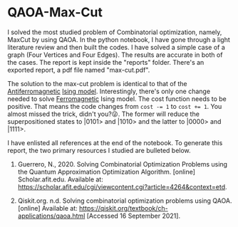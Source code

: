 # QAOA-Max-Cut

I solved the most studied problem of Combinatorial optimization, namely, MaxCut by using QAOA. In the python notebook, I have gone through a light literature review and then built the codes. I have solved a simple case of a graph (Four Vertices and Four Edges). The results are accurate in both of the cases. The report is kept inside the "reports" folder. There's an exported report, a pdf file named "max-cut.pdf".

The solution to the max-cut problem is identical to that of the [Antiferromagnetic](https://www.sciencedirect.com/topics/engineering/antiferromagnetic-material) [Ising model](http://micro.stanford.edu/~caiwei/me334/Chap12_Ising_Model_v04.pdf). Interestingly, there's only one change needed to solve [Ferromagnetic](https://www.sciencedirect.com/topics/materials-science/ferromagnetism) Ising model. The cost function needs to be positive. That means the code changes from `cost -= 1` to `cost += 1`. You almost missed the trick, didn't you?😜. The former will reduce the superpositioned states to |0101> and |1010> and the latter to |0000> and |1111>. 

I have enlisted all references at the end of the notebook. To generate this report, the two primary resources I studied are bulleted below.

1. Guerrero, N., 2020. Solving Combinatorial Optimization Problems using the Quantum Approximation Optimization Algorithm. [online] Scholar.afit.edu. Available at: <https://scholar.afit.edu/cgi/viewcontent.cgi?article=4264&context=etd>.

2. Qiskit.org. n.d. Solving combinatorial optimization problems using QAOA. [online] Available at: <https://qiskit.org/textbook/ch-applications/qaoa.html> [Accessed 16 September 2021].
